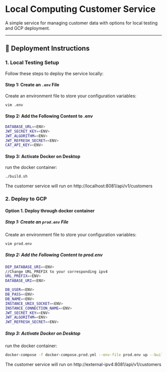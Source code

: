 # Local Computing Customer Service

A simple service for managing customer data with options for local testing and GCP deployment.

---

## 🚀 Deployment Instructions

### 1. Local Testing Setup

Follow these steps to deploy the service locally:

#### Step 1: Create an `.env` File

Create an environment file to store your configuration variables:

```bash
vim .env
```

#### Step 2: Add the Following Content to .env

```bash
DATABASE_URL=<ENV>
JWT_SECRET_KEY=<ENV>
JWT_ALGORITHM=<ENV>
JWT_REFRESH_SECRET=<ENV>
CAT_API_KEY=<ENV>
```

#### Step 3: Activate Docker on Desktop

run the docker container:

```bash
./build.sh
```

The customer service will run on http://localhost:8081/api/v1/customers

### 2. Deploy to GCP

#### Option 1. Deploy through docker container

##### Step 1: Create an `prod.env` File

Create an environment file to store your configuration variables:

```bash
vim prod.env
```

##### Step 2: Add the Following Content to prod.env

```bash
DEP_DATABASE_URI=<ENV>
//Change URL_PREFIX to your corresponding ipv4
URL_PREFIX=<ENV>
DATABASE_URI=<ENV>

DB_USER=<ENV>
DB_PASS=<ENV>
DB_NAME=<ENV>
INSTANCE_UNIX_SOCKET=<ENV>
INSTANCE_CONNECTION_NAME=<ENV>
JWT_SECRET_KEY=<ENV>
JWT_ALGORITHM=<ENV>
JWT_REFRESH_SECRET=<ENV>

```

##### Step 3: Activate Docker on Desktop

run the docker container:

```bash
docker-compose -f docker-compose.prod.yml --env-file prod.env up --build -d
```

The customer service will run on http://external-ipv4:8081/api/v1/customers
